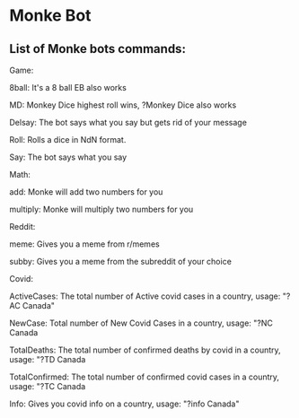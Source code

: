 # Monke Bot

## List of Monke bots commands:

Game:

  8ball: It's a 8 ball EB also works
  
  MD: Monkey Dice highest roll wins, ?Monkey Dice also works
  
  Delsay: The bot says what you say but gets rid of your message
  
  Roll: Rolls a dice in NdN format.
  
  Say: The bot says what you say


Math:

  add: Monke will add two numbers for you

  multiply: Monke will multiply two numbers for you


Reddit:
  
  meme: Gives you a meme from r/memes
  
  subby: Gives you a meme from the subreddit of your choice


Covid:

 ActiveCases: The total number of Active covid cases in a country, usage: "?AC Canada"

 NewCase: Total number of New Covid Cases in a country, usage: "?NC Canada

 TotalDeaths: The total number of confirmed deaths by covid in a country, usage: "?TD Canada

 TotalConfirmed: The total number of confirmed covid cases in a country, usage: "?TC Canada

 Info: Gives you covid info on a country, usage: "?info Canada"     